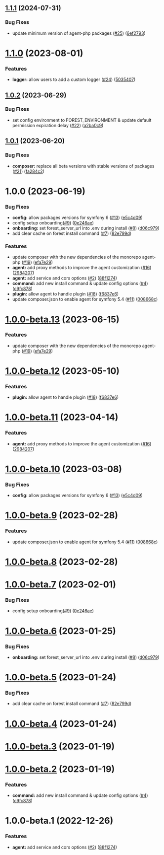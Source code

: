 ## [1.1.1](https://github.com/ForestAdmin/symfony-forestadmin/compare/v1.1.0...v1.1.1) (2024-07-31)


### Bug Fixes

* update minimum version of agent-php packages ([#25](https://github.com/ForestAdmin/symfony-forestadmin/issues/25)) ([6ef2793](https://github.com/ForestAdmin/symfony-forestadmin/commit/6ef27933e31c546a448d82ec894c707dbb87c0c3))

# [1.1.0](https://github.com/ForestAdmin/symfony-forestadmin/compare/v1.0.2...v1.1.0) (2023-08-01)


### Features

* **logger:** allow users to add a custom logger ([#24](https://github.com/ForestAdmin/symfony-forestadmin/issues/24)) ([5035407](https://github.com/ForestAdmin/symfony-forestadmin/commit/503540736d81bfe45d82a08b7b9174e9e29cce1f))

## [1.0.2](https://github.com/ForestAdmin/symfony-forestadmin/compare/v1.0.1...v1.0.2) (2023-06-29)


### Bug Fixes

* set config environment to FOREST_ENVIRONMENT & update default permission expiration delay ([#22](https://github.com/ForestAdmin/symfony-forestadmin/issues/22)) ([a2ba0c9](https://github.com/ForestAdmin/symfony-forestadmin/commit/a2ba0c9621a7a3ea6412e9592c599e45ae7f890c))

## [1.0.1](https://github.com/ForestAdmin/symfony-forestadmin/compare/v1.0.0...v1.0.1) (2023-06-20)


### Bug Fixes

* **composer:** replace all beta versions with stable versions of packages ([#21](https://github.com/ForestAdmin/symfony-forestadmin/issues/21)) ([fa284c2](https://github.com/ForestAdmin/symfony-forestadmin/commit/fa284c296494eb3a6007f6bea9651548b06ad1c6))

# 1.0.0 (2023-06-19)


### Bug Fixes

* **config:** allow packages versions for symfony 6 ([#13](https://github.com/ForestAdmin/symfony-forestadmin/issues/13)) ([e5c4d09](https://github.com/ForestAdmin/symfony-forestadmin/commit/e5c4d09b18a4db051693ed7057c1baf0264d3f77))
* config setup onboarding([#9](https://github.com/ForestAdmin/symfony-forestadmin/issues/9)) ([0e246ae](https://github.com/ForestAdmin/symfony-forestadmin/commit/0e246ae88044e59120c0bacf6a0869487023e12a))
* **onboarding:** set forest_server_url into .env during install  ([#8](https://github.com/ForestAdmin/symfony-forestadmin/issues/8)) ([d06c979](https://github.com/ForestAdmin/symfony-forestadmin/commit/d06c9799147f9bb37f697ab6d78bfb476d7e601c))
* add clear cache on forest install command ([#7](https://github.com/ForestAdmin/symfony-forestadmin/issues/7)) ([82e799d](https://github.com/ForestAdmin/symfony-forestadmin/commit/82e799dd36381d9c11131b6df54470195d212092))


### Features

* update composer with the new dependencies of the monorepo agent-php ([#19](https://github.com/ForestAdmin/symfony-forestadmin/issues/19)) ([efa7e29](https://github.com/ForestAdmin/symfony-forestadmin/commit/efa7e2951d6fb92ac6101a8393fa32072060a84a))
* **agent:** add proxy methods to improve the agent customization ([#16](https://github.com/ForestAdmin/symfony-forestadmin/issues/16)) ([2984207](https://github.com/ForestAdmin/symfony-forestadmin/commit/298420781a621b5962383f069ea414deede77059))
* **agent:** add service and cors options ([#2](https://github.com/ForestAdmin/symfony-forestadmin/issues/2)) ([88f1274](https://github.com/ForestAdmin/symfony-forestadmin/commit/88f12748e689ab1e0523bad790b164888750891e))
* **command:** add new install command & update config options ([#4](https://github.com/ForestAdmin/symfony-forestadmin/issues/4)) ([c9fc878](https://github.com/ForestAdmin/symfony-forestadmin/commit/c9fc8783f60315970477e1604bba3211deebd8c4))
* **plugin:** allow agent to handle plugin ([#18](https://github.com/ForestAdmin/symfony-forestadmin/issues/18)) ([f6837e6](https://github.com/ForestAdmin/symfony-forestadmin/commit/f6837e6929ee356f8784a0214d5bb4733acdcdbb))
* update composer.json to enable agent for symfony 5.4 ([#11](https://github.com/ForestAdmin/symfony-forestadmin/issues/11)) ([008668c](https://github.com/ForestAdmin/symfony-forestadmin/commit/008668c99ceca683e726cf90a57d61cbf269cd8f))

# [1.0.0-beta.13](https://github.com/ForestAdmin/symfony-forestadmin/compare/v1.0.0-beta.12...v1.0.0-beta.13) (2023-06-15)


### Features

* update composer with the new dependencies of the monorepo agent-php ([#19](https://github.com/ForestAdmin/symfony-forestadmin/issues/19)) ([efa7e29](https://github.com/ForestAdmin/symfony-forestadmin/commit/efa7e2951d6fb92ac6101a8393fa32072060a84a))

# [1.0.0-beta.12](https://github.com/ForestAdmin/symfony-forestadmin/compare/v1.0.0-beta.11...v1.0.0-beta.12) (2023-05-10)


### Features

* **plugin:** allow agent to handle plugin ([#18](https://github.com/ForestAdmin/symfony-forestadmin/issues/18)) ([f6837e6](https://github.com/ForestAdmin/symfony-forestadmin/commit/f6837e6929ee356f8784a0214d5bb4733acdcdbb))

# [1.0.0-beta.11](https://github.com/ForestAdmin/symfony-forestadmin/compare/v1.0.0-beta.10...v1.0.0-beta.11) (2023-04-14)


### Features

* **agent:** add proxy methods to improve the agent customization ([#16](https://github.com/ForestAdmin/symfony-forestadmin/issues/16)) ([2984207](https://github.com/ForestAdmin/symfony-forestadmin/commit/298420781a621b5962383f069ea414deede77059))

# [1.0.0-beta.10](https://github.com/ForestAdmin/symfony-forestadmin/compare/v1.0.0-beta.9...v1.0.0-beta.10) (2023-03-08)


### Bug Fixes

* **config:** allow packages versions for symfony 6 ([#13](https://github.com/ForestAdmin/symfony-forestadmin/issues/13)) ([e5c4d09](https://github.com/ForestAdmin/symfony-forestadmin/commit/e5c4d09b18a4db051693ed7057c1baf0264d3f77))

# [1.0.0-beta.9](https://github.com/ForestAdmin/symfony-forestadmin/compare/v1.0.0-beta.8...v1.0.0-beta.9) (2023-02-28)


### Features

* update composer.json to enable agent for symfony 5.4 ([#11](https://github.com/ForestAdmin/symfony-forestadmin/issues/11)) ([008668c](https://github.com/ForestAdmin/symfony-forestadmin/commit/008668c99ceca683e726cf90a57d61cbf269cd8f))

# [1.0.0-beta.8](https://github.com/ForestAdmin/symfony-forestadmin/compare/v1.0.0-beta.7...v1.0.0-beta.8) (2023-02-28)

# [1.0.0-beta.7](https://github.com/ForestAdmin/symfony-forestadmin/compare/v1.0.0-beta.6...v1.0.0-beta.7) (2023-02-01)


### Bug Fixes

* config setup onboarding([#9](https://github.com/ForestAdmin/symfony-forestadmin/issues/9)) ([0e246ae](https://github.com/ForestAdmin/symfony-forestadmin/commit/0e246ae88044e59120c0bacf6a0869487023e12a))

# [1.0.0-beta.6](https://github.com/ForestAdmin/symfony-forestadmin/compare/v1.0.0-beta.5...v1.0.0-beta.6) (2023-01-25)


### Bug Fixes

* **onboarding:** set forest_server_url into .env during install  ([#8](https://github.com/ForestAdmin/symfony-forestadmin/issues/8)) ([d06c979](https://github.com/ForestAdmin/symfony-forestadmin/commit/d06c9799147f9bb37f697ab6d78bfb476d7e601c))

# [1.0.0-beta.5](https://github.com/ForestAdmin/symfony-forestadmin/compare/v1.0.0-beta.4...v1.0.0-beta.5) (2023-01-24)


### Bug Fixes

* add clear cache on forest install command ([#7](https://github.com/ForestAdmin/symfony-forestadmin/issues/7)) ([82e799d](https://github.com/ForestAdmin/symfony-forestadmin/commit/82e799dd36381d9c11131b6df54470195d212092))

# [1.0.0-beta.4](https://github.com/ForestAdmin/symfony-forestadmin/compare/v1.0.0-beta.3...v1.0.0-beta.4) (2023-01-24)

# [1.0.0-beta.3](https://github.com/ForestAdmin/symfony-forestadmin/compare/v1.0.0-beta.2...v1.0.0-beta.3) (2023-01-19)

# [1.0.0-beta.2](https://github.com/ForestAdmin/symfony-forestadmin/compare/v1.0.0-beta.1...v1.0.0-beta.2) (2023-01-19)


### Features

* **command:** add new install command & update config options ([#4](https://github.com/ForestAdmin/symfony-forestadmin/issues/4)) ([c9fc878](https://github.com/ForestAdmin/symfony-forestadmin/commit/c9fc8783f60315970477e1604bba3211deebd8c4))

# 1.0.0-beta.1 (2022-12-26)


### Features

* **agent:** add service and cors options ([#2](https://github.com/ForestAdmin/symfony-forestadmin/issues/2)) ([88f1274](https://github.com/ForestAdmin/symfony-forestadmin/commit/88f12748e689ab1e0523bad790b164888750891e))
